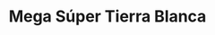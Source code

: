 ---
title: "Mega Súper Tierra Blanca"
url: /tierra-blanca/mega-super-tierra-blanca/
shop: Supermarkt
---